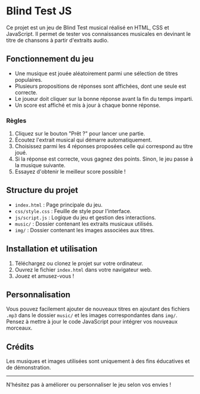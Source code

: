 
# Blind Test JS

Ce projet est un jeu de Blind Test musical réalisé en HTML, CSS et JavaScript. Il permet de tester vos connaissances musicales en devinant le titre de chansons à partir d'extraits audio.

## Fonctionnement du jeu

- Une musique est jouée aléatoirement parmi une sélection de titres populaires.
- Plusieurs propositions de réponses sont affichées, dont une seule est correcte.
- Le joueur doit cliquer sur la bonne réponse avant la fin du temps imparti.
- Un score est affiché et mis à jour à chaque bonne réponse.

### Règles

1. Cliquez sur le bouton "Prêt ?" pour lancer une partie.
2. Écoutez l'extrait musical qui démarre automatiquement.
3. Choisissez parmi les 4 réponses proposées celle qui correspond au titre joué.
4. Si la réponse est correcte, vous gagnez des points. Sinon, le jeu passe à la musique suivante.
5. Essayez d'obtenir le meilleur score possible !

## Structure du projet

- `index.html` : Page principale du jeu.
- `css/style.css` : Feuille de style pour l'interface.
- `js/script.js` : Logique du jeu et gestion des interactions.
- `music/` : Dossier contenant les extraits musicaux utilisés.
- `img/` : Dossier contenant les images associées aux titres.

## Installation et utilisation

1. Téléchargez ou clonez le projet sur votre ordinateur.
2. Ouvrez le fichier `index.html` dans votre navigateur web.
3. Jouez et amusez-vous !

## Personnalisation

Vous pouvez facilement ajouter de nouveaux titres en ajoutant des fichiers `.mp3` dans le dossier `music/` et les images correspondantes dans `img/`. Pensez à mettre à jour le code JavaScript pour intégrer vos nouveaux morceaux.

## Crédits

Les musiques et images utilisées sont uniquement à des fins éducatives et de démonstration.

---

N'hésitez pas à améliorer ou personnaliser le jeu selon vos envies !
